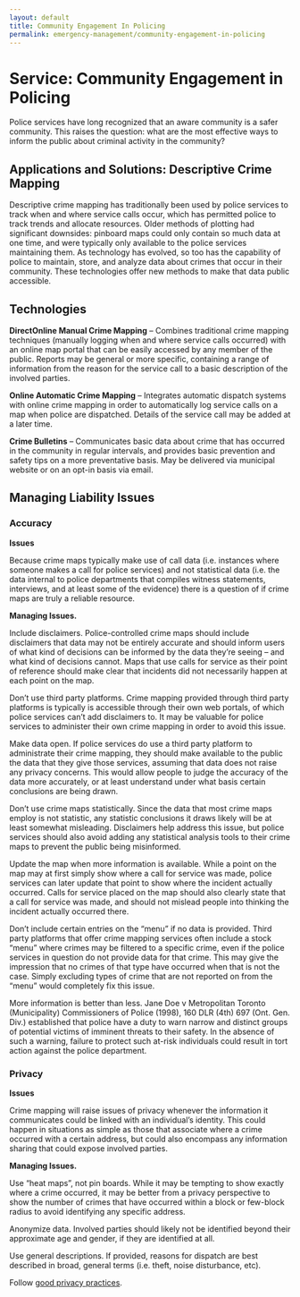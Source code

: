 ```yaml
---
layout: default
title: Community Engagement In Policing
permalink: emergency-management/community-engagement-in-policing
---
```

# Service: Community Engagement in Policing

Police services have long recognized that an aware community is a safer community. This raises the question: what are the most effective ways to inform the public about criminal activity in the community? 

##  Applications and Solutions: Descriptive Crime Mapping

Descriptive crime mapping has traditionally been used by police services to track when and where service calls occur, which has permitted police to track trends and allocate resources. Older methods of plotting had significant downsides: pinboard maps could only contain so much data at one time, and were typically only available to the police services maintaining them. As technology has evolved, so too has the capability of police to maintain, store, and analyze data about crimes that occur in their community. These technologies offer new methods to make that data public accessible.

## Technologies

**DirectOnline Manual Crime Mapping** – Combines traditional crime mapping techniques (manually logging when and where service calls occurred) with an online map portal that can be easily accessed by any member of the public. Reports may be general or more specific, containing a range of information from the reason for the service call to a basic description of the involved parties.

**Online Automatic Crime Mapping** – Integrates automatic dispatch systems with online crime mapping in order to automatically log service calls on a map when police are dispatched. Details of the service call may be added at a later time.

**Crime Bulletins** – Communicates basic data about crime that has occurred in the community in regular intervals, and provides basic prevention and safety tips on a more preventative basis. May be delivered via municipal website or on an opt-in basis via email.
## Managing Liability Issues

### Accuracy

**Issues**

Because crime maps typically make use of call data (i.e. instances where someone makes a call for police services) and not statistical data (i.e. the data internal to police departments that compiles witness statements, interviews, and at least some of the evidence) there is a question of if crime maps are truly a reliable resource.

**Managing Issues.**

Include disclaimers. Police-controlled crime maps should include disclaimers that data may not be entirely accurate and should inform users of what kind of decisions can be informed by the data they’re seeing – and what kind of decisions cannot. Maps that use calls for service as their point of reference should make clear that incidents did not necessarily happen at each point on the map.

Don’t use third party platforms. Crime mapping provided through third party platforms is typically is accessible through their own web portals, of which police services can’t add disclaimers to. It may be valuable for police services to administer their own crime mapping in order to avoid this issue.

Make data open. If police services do use a third party platform to administrate their crime mapping, they should make available to the public the data that they give those services, assuming that data does not raise any privacy concerns. This would allow people to judge the accuracy of the data more accurately, or at least understand under what basis certain conclusions are being drawn.

Don’t use crime maps statistically. Since the data that most crime maps employ is not statistic, any statistic conclusions it draws likely will be at least somewhat misleading. Disclaimers help address this issue, but police services should also avoid adding any statistical analysis tools to their crime maps to prevent the public being misinformed.

Update the map when more information is available. While a point on the map may at first simply show where a call for service was made, police services can later update that point to show where the incident actually occurred. Calls for service placed on the map should also clearly state that a call for service was made, and should not mislead people into thinking the incident actually occurred there.

Don’t include certain entries on the “menu” if no data is provided. Third party platforms that offer crime mapping services often include a stock “menu” where crimes may be filtered to a specific crime, even if the police services in question do not provide data for that crime. This may give the impression that no crimes of that type have occurred when that is not the case. Simply excluding types of crime that are not reported on from the “menu” would completely fix this issue.

More information is better than less. Jane Doe v Metropolitan Toronto (Municipality) Commissioners of Police (1998), 160 DLR (4th) 697 (Ont. Gen. Div.) established that police have a duty to warn narrow and distinct groups of potential victims of imminent threats to their safety. In the absence of such a warning, failure to protect such at-risk individuals could result in tort action against the police department.

### Privacy

**Issues**

Crime mapping will raise issues of privacy whenever the information it communicates could be linked with an individual’s identity. This could happen in situations as simple as those that associate where a crime occurred with a certain address, but could also encompass any information sharing that could expose involved parties.

**Managing Issues.**

Use “heat maps”, not pin boards. While it may be tempting to show exactly where a crime occurred, it may be better from a privacy perspective to show the number of crimes that have occurred within a block or few-block radius to avoid identifying any specific address.

Anonymize data. Involved parties should likely not be identified beyond their approximate age and gender, if they are identified at all.

Use general descriptions. If provided, reasons for dispatch are best described in broad, general terms (i.e. theft, noise disturbance, etc). 

Follow [good privacy practices](https://cippic-ca.github.io/SmartCityToolkit/privacy.html). 
